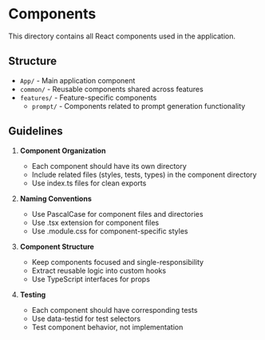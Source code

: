 # Components

This directory contains all React components used in the application.

## Structure

- `App/` - Main application component
- `common/` - Reusable components shared across features
- `features/` - Feature-specific components
  - `prompt/` - Components related to prompt generation functionality

## Guidelines

1. **Component Organization**
   - Each component should have its own directory
   - Include related files (styles, tests, types) in the component directory
   - Use index.ts files for clean exports

2. **Naming Conventions**
   - Use PascalCase for component files and directories
   - Use .tsx extension for component files
   - Use .module.css for component-specific styles

3. **Component Structure**
   - Keep components focused and single-responsibility
   - Extract reusable logic into custom hooks
   - Use TypeScript interfaces for props

4. **Testing**
   - Each component should have corresponding tests
   - Use data-testid for test selectors
   - Test component behavior, not implementation
